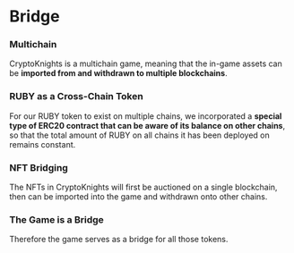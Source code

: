 # Bridge

### Multichain

CryptoKnights is a multichain game, meaning that the in-game assets can be **imported from and withdrawn to multiple blockchains**.

### RUBY as a Cross-Chain Token

For our RUBY token to exist on multiple chains, we incorporated a **special type of ERC20 contract that can be aware of its balance on other chains**, so that the total amount of RUBY on all chains it has been deployed on remains constant.

### NFT Bridging

The NFTs in CryptoKnights will first be auctioned on a single blockchain, then can be imported into the game and withdrawn onto other chains.

### The Game is a Bridge

Therefore the game serves as a bridge for all those tokens.
